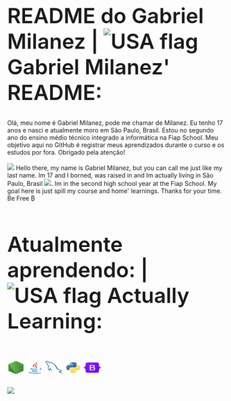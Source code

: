 <h1 style="font-size: 3rem; font-family: 'Inter', sans-serif; font-weight: 600;">
  README do Gabriel Milanez | <img src="https://flagcdn.com/w40/us.png" width="24" alt="USA flag"> Gabriel Milanez' README:
</h1>

<p>
  Olá, meu nome é Gabriel Milanez, pode me chamar de Milanez. Eu tenho 17 anos e nasci e atualmente moro em São Paulo, Brasil. Estou no segundo ano do ensino médio técnico integrado a informática na Fiap School. Meu objetivo aqui no GitHub é registrar meus aprendizados durante o curso e os estudos por fora. Obrigado pela atenção! <br><br>
<img src="https://flagcdn.com/w40/us.png" width="20"> Hello there, my name is Gabriel Milanez, but you can call me just like my last name. Im 17 and I borned, was raised in and Im actually living in São Paulo, Brasil <img src="https://flagcdn.com/w40/br.png" width="20">. Im in the second high school year at the Fiap School. My goal here is just spill my course and home' learnings. Thanks for your time. Be Free ₿
</p>
<h4 style="font-size: 3rem; font-family: 'Inter', sans-serif; font-weight: 600;">
  Atualmente aprendendo: | <img src="https://flagcdn.com/w40/us.png" width="24" margin-left="100" alt="USA flag"> Actually Learning:
</h4>

<div style="display">
  <img align="center" alt="gmilanezz-nodejs" height="30" width="40" src="https://raw.githubusercontent.com/devicons/devicon/master/icons/nodejs/nodejs-original.svg">
  <img align="center" alt="gmilanezz-java" height="30" width="40" src="https://raw.githubusercontent.com/devicons/devicon/master/icons/java/java-original.svg">
  <img align="center" alt="gmilanezz-sql" height="30" width="40" src="https://raw.githubusercontent.com/devicons/devicon/master/icons/mysql/mysql-original.svg">
  <img align="center" alt="gmilanezz-phyton" height="30" width="40" src="https://raw.githubusercontent.com/devicons/devicon/master/icons/python/python-original.svg">
  <img align="center" alt="gmilanezz-bootstrap" height="30" width="40" src="https://raw.githubusercontent.com/devicons/devicon/master/icons/bootstrap/bootstrap-original.svg">
</div>

##

<div> 
  <a href="https://www.linkedin.com/in/gabrielmilanez" target="_blank">
    <img src="https://img.shields.io/badge/-LinkedIn-%230077B5?style=for-the-badge&logo=linkedin&logoColor=white" target="_blank">
  </a>
 
